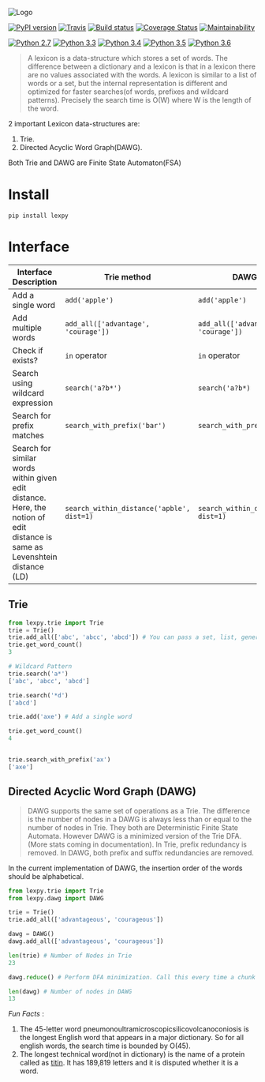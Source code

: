 ![Logo](https://github.com/aosingh/lexpy/blob/master/images/lexpylogo.png)

[![PyPI version](https://badge.fury.io/py/lexpy.svg)](https://pypi.python.org/pypi/lexpy)
[![Travis](https://travis-ci.org/aosingh/lexpy.svg?branch=master)](https://travis-ci.org/aosingh/lexpy)
[![Build status](https://ci.appveyor.com/api/projects/status/hib5wm4qo2oop3ui?svg=true)](https://ci.appveyor.com/project/aosingh/lexpy)
[![Coverage Status](https://coveralls.io/repos/github/aosingh/lexpy/badge.svg?branch=master)](https://coveralls.io/github/aosingh/lexpy?branch=master)
[![Maintainability](https://api.codeclimate.com/v1/badges/60626f81c0db0c5d8dcd/maintainability)](https://codeclimate.com/github/aosingh/lexpy/maintainability)

[![Python 2.7](https://img.shields.io/badge/python-2.7-blue.svg)](https://www.python.org/downloads/release/python-270/)
[![Python 3.3](https://img.shields.io/badge/python-3.3-blue.svg)](https://www.python.org/downloads/release/python-330/)
[![Python 3.4](https://img.shields.io/badge/python-3.4-blue.svg)](https://www.python.org/downloads/release/python-340/)
[![Python 3.5](https://img.shields.io/badge/python-3.5-blue.svg)](https://www.python.org/downloads/release/python-350/)
[![Python 3.6](https://img.shields.io/badge/python-3.6-blue.svg)](https://www.python.org/downloads/release/python-360/)


>A lexicon is a data-structure which stores a set of words. The difference between 
a dictionary and a lexicon is that in a lexicon there are no values associated with the words. A lexicon is similar to a list of words or a set, but the internal representation is different and optimized
for faster searches(of words, prefixes and wildcard patterns). Precisely the search time is O(W) where W is the length of the word. 

2 important Lexicon data-structures are:
1. Trie.
3. Directed Acyclic Word Graph(DAWG).

Both Trie and DAWG are Finite State Automaton(FSA)

# Install
```commandline
pip install lexpy
```

# Interface
| **Interface Description**                                                                                                     | **Trie** method                           | **DAWG** method                           |
|-------------------------------------------------------------------------------------------------------------------------------|-------------------------------------------|-------------------------------------------|
| Add a single word                                                                                                             | `add('apple')`                            | `add('apple')`                            |
| Add multiple words                                                                                                            | `add_all(['advantage', 'courage'])`       | `add_all(['advantage', 'courage'])`       |
| Check if exists?                                                                                                              | `in` operator                             | `in` operator                             |
| Search using wildcard  expression                                                                                             | `search('a?b*')`                          | `search('a?b*)`                           |
| Search for prefix matches                                                                                                     | `search_with_prefix('bar')`               | `search_with_prefix('bar')`               |
| Search for similar words within  given edit distance. Here, the notion of edit distance  is same as Levenshtein distance (LD) | `search_within_distance('apble', dist=1)` | `search_within_distance('apble', dist=1)` |


## Trie
```python
from lexpy.trie import Trie
trie = Trie()
trie.add_all(['abc', 'abcc', 'abcd']) # You can pass a set, list, generator or an input file or words
trie.get_word_count()
3

# Wildcard Pattern
trie.search('a*')
['abc', 'abcc', 'abcd']

trie.search('*d')
['abcd']

trie.add('axe') # Add a single word

trie.get_word_count()
4


trie.search_with_prefix('ax')
['axe']

```

## Directed Acyclic Word Graph (DAWG)

>DAWG supports the same set of operations as a Trie. The difference is the number of nodes in a DAWG is always
less than or equal to the number of nodes in Trie. They both are Deterministic Finite State Automata. 
However DAWG is a minimized version of the Trie DFA. (More stats coming in documentation). 
In Trie, prefix redundancy is removed.
In DAWG, both prefix and suffix redundancies are removed.

In the current implementation of DAWG, the insertion order of the words should be alphabetical. 


```python
from lexpy.trie import Trie
from lexpy.dawg import DAWG

trie = Trie()
trie.add_all(['advantageous', 'courageous'])

dawg = DAWG()
dawg.add_all(['advantageous', 'courageous'])

len(trie) # Number of Nodes in Trie
23

dawg.reduce() # Perform DFA minimization. Call this every time a chunk of words are uploaded in DAWG.

len(dawg) # Number of nodes in DAWG
13

```



*Fun Facts* :
1. The 45-letter word pneumonoultramicroscopicsilicovolcanoconiosis is the longest English word that appears in a major dictionary.
So for all english words, the search time is bounded by O(45). 
2. The longest technical word(not in dictionary) is the name of a protein called as [titin](https://en.wikipedia.org/wiki/Titin). It has 189,819
letters and it is disputed whether it is a word.







